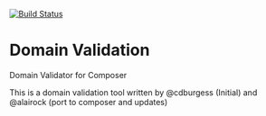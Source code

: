 [![Build Status](https://secure.travis-ci.org/alairock/DomainValidation.png)](http://travis-ci.org/alairock/DomainValidation)

Domain Validation
================

Domain Validator for Composer

This is a domain validation tool written by @cdburgess (Initial) and @alairock (port to composer and updates)
